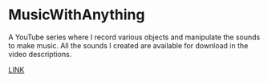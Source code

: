 # MusicWithAnything
A YouTube series where I record various objects and manipulate the sounds to make music. All the sounds I created are available for download in the video descriptions. 

[LINK](https://www.youtube.com/playlist?list=PLvAiR4lyi3mZD7nfLja-NN_DJQRzc_KpW)
